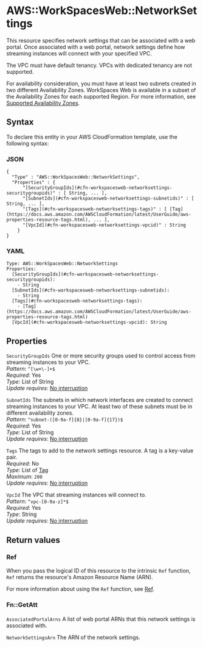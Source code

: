 # AWS::WorkSpacesWeb::NetworkSettings<a name="aws-resource-workspacesweb-networksettings"></a>

This resource specifies network settings that can be associated with a web portal\. Once associated with a web portal, network settings define how streaming instances will connect with your specified VPC\.

The VPC must have default tenancy\. VPCs with dedicated tenancy are not supported\.

For availability consideration, you must have at least two subnets created in two different Availability Zones\. WorkSpaces Web is available in a subset of the Availability Zones for each supported Region\. For more information, see [Supported Availability Zones](https://docs.aws.amazon.com/workspaces-web/latest/adminguide/availability-zones.html)\.

## Syntax<a name="aws-resource-workspacesweb-networksettings-syntax"></a>

To declare this entity in your AWS CloudFormation template, use the following syntax:

### JSON<a name="aws-resource-workspacesweb-networksettings-syntax.json"></a>

```
{
  "Type" : "AWS::WorkSpacesWeb::NetworkSettings",
  "Properties" : {
      "[SecurityGroupIds](#cfn-workspacesweb-networksettings-securitygroupids)" : [ String, ... ],
      "[SubnetIds](#cfn-workspacesweb-networksettings-subnetids)" : [ String, ... ],
      "[Tags](#cfn-workspacesweb-networksettings-tags)" : [ [Tag](https://docs.aws.amazon.com/AWSCloudFormation/latest/UserGuide/aws-properties-resource-tags.html), ... ],
      "[VpcId](#cfn-workspacesweb-networksettings-vpcid)" : String
    }
}
```

### YAML<a name="aws-resource-workspacesweb-networksettings-syntax.yaml"></a>

```
Type: AWS::WorkSpacesWeb::NetworkSettings
Properties: 
  [SecurityGroupIds](#cfn-workspacesweb-networksettings-securitygroupids): 
    - String
  [SubnetIds](#cfn-workspacesweb-networksettings-subnetids): 
    - String
  [Tags](#cfn-workspacesweb-networksettings-tags): 
    - [Tag](https://docs.aws.amazon.com/AWSCloudFormation/latest/UserGuide/aws-properties-resource-tags.html)
  [VpcId](#cfn-workspacesweb-networksettings-vpcid): String
```

## Properties<a name="aws-resource-workspacesweb-networksettings-properties"></a>

`SecurityGroupIds`  <a name="cfn-workspacesweb-networksettings-securitygroupids"></a>
One or more security groups used to control access from streaming instances to your VPC\.  
*Pattern*: `^[\w+\-]+$`  
*Required*: Yes  
*Type*: List of String  
*Update requires*: [No interruption](https://docs.aws.amazon.com/AWSCloudFormation/latest/UserGuide/using-cfn-updating-stacks-update-behaviors.html#update-no-interrupt)

`SubnetIds`  <a name="cfn-workspacesweb-networksettings-subnetids"></a>
The subnets in which network interfaces are created to connect streaming instances to your VPC\. At least two of these subnets must be in different availability zones\.  
*Pattern*: `^subnet-([0-9a-f]{8}|[0-9a-f]{17})$`  
*Required*: Yes  
*Type*: List of String  
*Update requires*: [No interruption](https://docs.aws.amazon.com/AWSCloudFormation/latest/UserGuide/using-cfn-updating-stacks-update-behaviors.html#update-no-interrupt)

`Tags`  <a name="cfn-workspacesweb-networksettings-tags"></a>
The tags to add to the network settings resource\. A tag is a key\-value pair\.  
*Required*: No  
*Type*: List of [Tag](https://docs.aws.amazon.com/AWSCloudFormation/latest/UserGuide/aws-properties-resource-tags.html)  
*Maximum*: `200`  
*Update requires*: [No interruption](https://docs.aws.amazon.com/AWSCloudFormation/latest/UserGuide/using-cfn-updating-stacks-update-behaviors.html#update-no-interrupt)

`VpcId`  <a name="cfn-workspacesweb-networksettings-vpcid"></a>
The VPC that streaming instances will connect to\.  
*Pattern*: `^vpc-[0-9a-z]*$`  
*Required*: Yes  
*Type*: String  
*Update requires*: [No interruption](https://docs.aws.amazon.com/AWSCloudFormation/latest/UserGuide/using-cfn-updating-stacks-update-behaviors.html#update-no-interrupt)

## Return values<a name="aws-resource-workspacesweb-networksettings-return-values"></a>

### Ref<a name="aws-resource-workspacesweb-networksettings-return-values-ref"></a>

When you pass the logical ID of this resource to the intrinsic `Ref` function, `Ref` returns the resource's Amazon Resource Name \(ARN\)\.

For more information about using the `Ref` function, see [Ref](https://docs.aws.amazon.com/AWSCloudFormation/latest/UserGuide/intrinsic-function-reference-ref.html)\.

### Fn::GetAtt<a name="aws-resource-workspacesweb-networksettings-return-values-fn--getatt"></a>

#### <a name="aws-resource-workspacesweb-networksettings-return-values-fn--getatt-fn--getatt"></a>

`AssociatedPortalArns`  <a name="AssociatedPortalArns-fn::getatt"></a>
A list of web portal ARNs that this network settings is associated with\.

`NetworkSettingsArn`  <a name="NetworkSettingsArn-fn::getatt"></a>
The ARN of the network settings\.